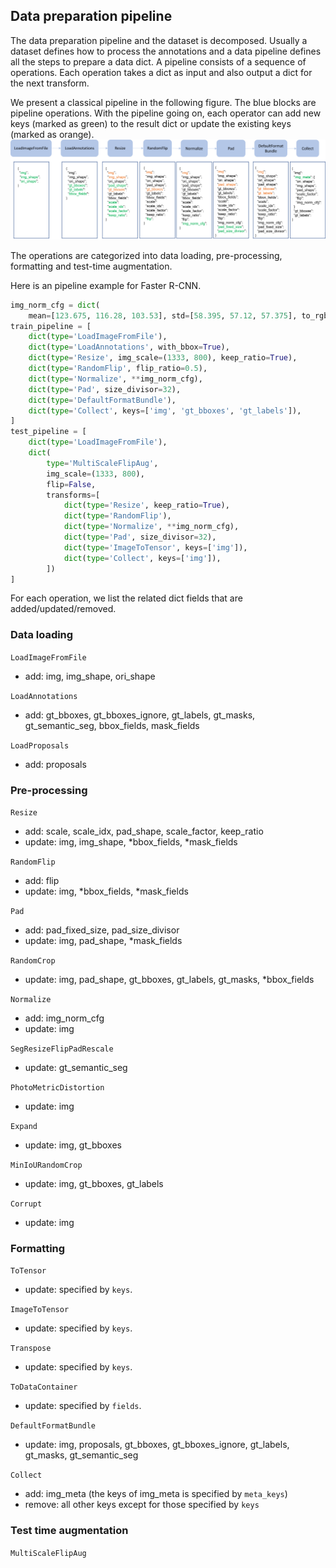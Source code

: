 ## Data preparation pipeline

The data preparation pipeline and the dataset is decomposed. Usually a dataset
defines how to process the annotations and a data pipeline defines all the steps to prepare a data dict.
A pipeline consists of a sequence of operations. Each operation takes a dict as input and also output a dict for the next transform.

We present a classical pipeline in the following figure. The blue blocks are pipeline operations. With the pipeline going on, each operator can add new keys (marked as green) to the result dict or update the existing keys (marked as orange).
![pipeline figure](../demo/data_pipeline.png)

The operations are categorized into data loading, pre-processing, formatting and test-time augmentation.

Here is an pipeline example for Faster R-CNN.
```python
img_norm_cfg = dict(
    mean=[123.675, 116.28, 103.53], std=[58.395, 57.12, 57.375], to_rgb=True)
train_pipeline = [
    dict(type='LoadImageFromFile'),
    dict(type='LoadAnnotations', with_bbox=True),
    dict(type='Resize', img_scale=(1333, 800), keep_ratio=True),
    dict(type='RandomFlip', flip_ratio=0.5),
    dict(type='Normalize', **img_norm_cfg),
    dict(type='Pad', size_divisor=32),
    dict(type='DefaultFormatBundle'),
    dict(type='Collect', keys=['img', 'gt_bboxes', 'gt_labels']),
]
test_pipeline = [
    dict(type='LoadImageFromFile'),
    dict(
        type='MultiScaleFlipAug',
        img_scale=(1333, 800),
        flip=False,
        transforms=[
            dict(type='Resize', keep_ratio=True),
            dict(type='RandomFlip'),
            dict(type='Normalize', **img_norm_cfg),
            dict(type='Pad', size_divisor=32),
            dict(type='ImageToTensor', keys=['img']),
            dict(type='Collect', keys=['img']),
        ])
]
```

For each operation, we list the related dict fields that are added/updated/removed.

### Data loading

`LoadImageFromFile`
- add: img, img_shape, ori_shape

`LoadAnnotations`
- add: gt_bboxes, gt_bboxes_ignore, gt_labels, gt_masks, gt_semantic_seg, bbox_fields, mask_fields

`LoadProposals`
- add: proposals

### Pre-processing

`Resize`
- add: scale, scale_idx, pad_shape, scale_factor, keep_ratio
- update: img, img_shape, *bbox_fields, *mask_fields

`RandomFlip`
- add: flip
- update: img, *bbox_fields, *mask_fields

`Pad`
- add: pad_fixed_size, pad_size_divisor
- update: img, pad_shape, *mask_fields

`RandomCrop`
- update: img, pad_shape, gt_bboxes, gt_labels, gt_masks, *bbox_fields

`Normalize`
- add: img_norm_cfg
- update: img

`SegResizeFlipPadRescale`
- update: gt_semantic_seg

`PhotoMetricDistortion`
- update: img

`Expand`
- update: img, gt_bboxes

`MinIoURandomCrop`
- update: img, gt_bboxes, gt_labels

`Corrupt`
- update: img

### Formatting

`ToTensor`
- update: specified by `keys`.

`ImageToTensor`
- update: specified by `keys`.

`Transpose`
- update: specified by `keys`.

`ToDataContainer`
- update: specified by `fields`.

`DefaultFormatBundle`
- update: img, proposals, gt_bboxes, gt_bboxes_ignore, gt_labels, gt_masks, gt_semantic_seg

`Collect`
- add: img_meta (the keys of img_meta is specified by `meta_keys`)
- remove: all other keys except for those specified by `keys`

### Test time augmentation

`MultiScaleFlipAug`